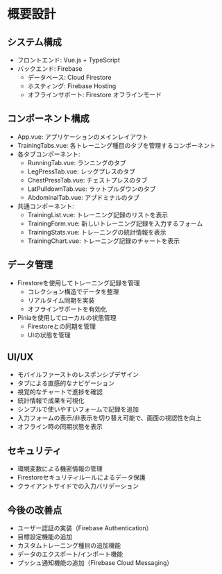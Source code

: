 # 概要設計

## システム構成

- フロントエンド: Vue.js + TypeScript
- バックエンド: Firebase
  - データベース: Cloud Firestore
  - ホスティング: Firebase Hosting
  - オフラインサポート: Firestore オフラインモード

## コンポーネント構成

- App.vue: アプリケーションのメインレイアウト
- TrainingTabs.vue: 各トレーニング種目のタブを管理するコンポーネント
- 各タブコンポーネント:
  - RunningTab.vue: ランニングのタブ
  - LegPressTab.vue: レッグプレスのタブ
  - ChestPressTab.vue: チェストプレスのタブ
  - LatPulldownTab.vue: ラットプルダウンのタブ
  - AbdominalTab.vue: アブドミナルのタブ
- 共通コンポーネント:
  - TrainingList.vue: トレーニング記録のリストを表示
  - TrainingForm.vue: 新しいトレーニング記録を入力するフォーム
  - TrainingStats.vue: トレーニングの統計情報を表示
  - TrainingChart.vue: トレーニング記録のチャートを表示

## データ管理

- Firestoreを使用してトレーニング記録を管理
  - コレクション構造でデータを整理
  - リアルタイム同期を実装
  - オフラインサポートを有効化
- Piniaを使用してローカルの状態管理
  - Firestoreとの同期を管理
  - UIの状態を管理

## UI/UX

- モバイルファーストのレスポンシブデザイン
- タブによる直感的なナビゲーション
- 視覚的なチャートで進捗を確認
- 統計情報で成果を可視化
- シンプルで使いやすいフォームで記録を追加
- 入力フォームの表示/非表示を切り替え可能で、画面の視認性を向上
- オフライン時の同期状態を表示

## セキュリティ

- 環境変数による機密情報の管理
- Firestoreセキュリティルールによるデータ保護
- クライアントサイドでの入力バリデーション

## 今後の改善点

- ユーザー認証の実装（Firebase Authentication）
- 目標設定機能の追加
- カスタムトレーニング種目の追加機能
- データのエクスポート/インポート機能
- プッシュ通知機能の追加（Firebase Cloud Messaging）
